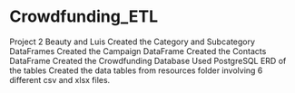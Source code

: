 # Crowdfunding_ETL
Project 2
Beauty and Luis
Created the Category and Subcategory DataFrames
Created the Campaign DataFrame
Created the Contacts DataFrame
Created the Crowdfunding Database
Used PostgreSQL
ERD of the tables
Created the data tables from resources folder involving 6 different csv and xlsx files.
